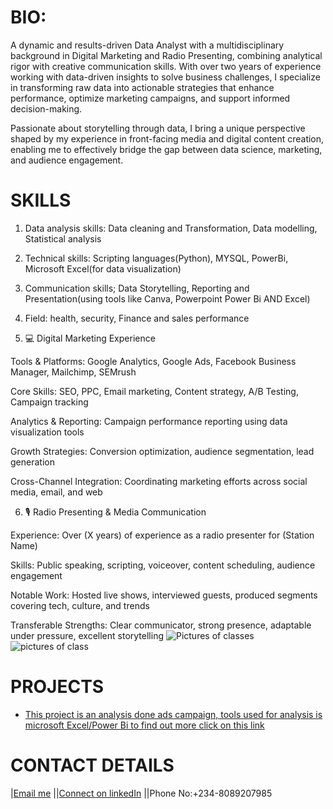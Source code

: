 # BIO:
A dynamic and results-driven Data Analyst with a multidisciplinary background in Digital Marketing and Radio Presenting, combining analytical rigor with creative communication skills. With over two years of experience working with data-driven insights to solve business challenges, I specialize in transforming raw data into actionable strategies that enhance performance, optimize marketing campaigns, and support informed decision-making.

Passionate about storytelling through data, I bring a unique perspective shaped by my experience in front-facing media and digital content creation, enabling me to effectively bridge the gap between data science, marketing, and audience engagement.

 
# SKILLS
1. Data analysis skills: Data cleaning and Transformation, Data modelling, Statistical analysis 
2. Technical skills: Scripting languages(Python), MYSQL, PowerBi, Microsoft Excel(for data visualization)
3. Communication skills; Data Storytelling, Reporting and Presentation(using tools like Canva, Powerpoint Power Bi AND Excel)
4. ‌Field: health, security, Finance and sales performance

5. 💻 Digital Marketing Experience

Tools & Platforms: Google Analytics, Google Ads, Facebook Business Manager, Mailchimp, SEMrush

Core Skills: SEO, PPC, Email marketing, Content strategy, A/B Testing, Campaign tracking

Analytics & Reporting: Campaign performance reporting using data visualization tools

Growth Strategies: Conversion optimization, audience segmentation, lead generation

Cross-Channel Integration: Coordinating marketing efforts across social media, email, and web



6. 🎙️ Radio Presenting & Media Communication

Experience: Over (X years) of experience as a radio presenter for (Station Name)

Skills: Public speaking, scripting, voiceover, content scheduling, audience engagement

Notable Work: Hosted live shows, interviewed guests, produced segments covering tech, culture, and trends

Transferable Strengths: Clear communicator, strong presence, adaptable under pressure, excellent storytelling
![Pictures of classes](docs/assets/IMG-20250227-WA0031.jpg)
![pictures of class](docs/assets/IMG-20250227-WA0033.jpg)
   
# PROJECTS
* [This project is an analysis done ads campaign, tools used for analysis is microsoft Excel/Power Bi to find out more click on this link](https://github.com/FIYINT/SALES-PERFORMANCE)



  

# CONTACT DETAILS
|[Email me](mailto:jideanjous246@gmail.com)
||[Connect on linkedIn](https://www.linkedin.com/in/anjous-babajide-970703161/)
||Phone No:+234-8089207985
